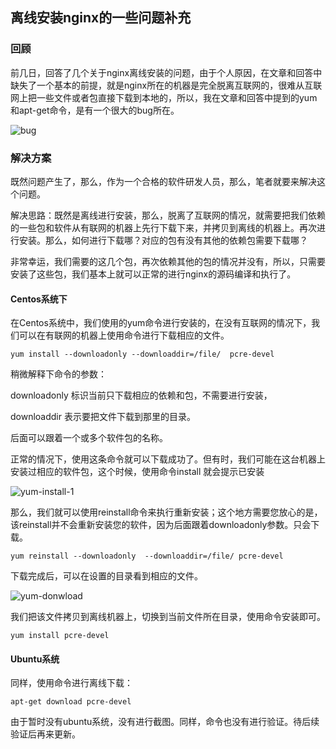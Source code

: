 ## 离线安装nginx的一些问题补充

### 回顾

前几日，回答了几个关于nginx离线安装的问题，由于个人原因，在文章和回答中缺失了一个基本的前提，就是nginx所在的机器是完全脱离互联网的，很难从互联网上把一些文件或者包直接下载到本地的，所以，我在文章和回答中提到的yum和apt-get命令，是有一个很大的bug所在。

![bug](http://zf520.net.cn/zh/nginx-install-bug-1.png)

### 解决方案

既然问题产生了，那么，作为一个合格的软件研发人员，那么，笔者就要来解决这个问题。

解决思路：既然是离线进行安装，那么，脱离了互联网的情况，就需要把我们依赖的一些包和软件从有联网的机器上先行下载下来，并拷贝到离线的机器上。再次进行安装。那么，如何进行下载哪？对应的包有没有其他的依赖包需要下载哪？

非常幸运，我们需要的这几个包，再次依赖其他的包的情况并没有，所以，只需要安装了这些包，我们基本上就可以正常的进行nginx的源码编译和执行了。

#### Centos系统下

在Centos系统中，我们使用的yum命令进行安装的，在没有互联网的情况下，我们可以在有联网的机器上使用命令进行下载相应的文件。

```shell
yum install --downloadonly --downloaddir=/file/  pcre-devel
```

稍微解释下命令的参数：

downloadonly 标识当前只下载相应的依赖和包，不需要进行安装，

downloaddir 表示要把文件下载到那里的目录。

后面可以跟着一个或多个软件包的名称。

正常的情况下，使用这条命令就可以下载成功了。但有时，我们可能在这台机器上安装过相应的软件包，这个时候，使用命令install 就会提示已安装

![yum-install-1](http://zf520.net.cn/zh/yum-install-1.png)

那么，我们就可以使用reinstall命令来执行重新安装；这个地方需要您放心的是，该reinstall并不会重新安装您的软件，因为后面跟着downloadonly参数。只会下载。

```shell
yum reinstall --downloadonly  --downloaddir=/file/ pcre-devel
```



下载完成后，可以在设置的目录看到相应的文件。

![yum-donwload](http://zf520.net.cn/zh/yum-download.png)

我们把该文件拷贝到离线机器上，切换到当前文件所在目录，使用命令安装即可。

```shell
yum install pcre-devel
```



#### Ubuntu系统

同样，使用命令进行离线下载：

```
apt-get download pcre-devel
```

由于暂时没有ubuntu系统，没有进行截图。同样，命令也没有进行验证。待后续验证后再来更新。

